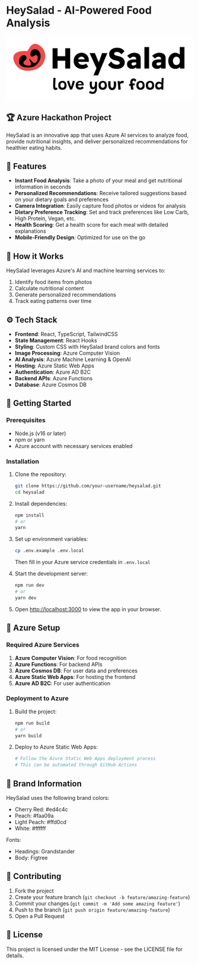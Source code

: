 # HeySalad - AI-Powered Food Analysis

![HeySalad Logo](public/HeySalad%20Logo_Tagline%20Black.png)

## 🏆 Azure Hackathon Project

HeySalad is an innovative app that uses Azure AI services to analyze food, provide nutritional insights, and deliver personalized recommendations for healthier eating habits.

## 🌟 Features

- **Instant Food Analysis**: Take a photo of your meal and get nutritional information in seconds
- **Personalized Recommendations**: Receive tailored suggestions based on your dietary goals and preferences
- **Camera Integration**: Easily capture food photos or videos for analysis
- **Dietary Preference Tracking**: Set and track preferences like Low Carb, High Protein, Vegan, etc.
- **Health Scoring**: Get a health score for each meal with detailed explanations
- **Mobile-Friendly Design**: Optimized for use on the go

## 🧠 How it Works

HeySalad leverages Azure's AI and machine learning services to:

1. Identify food items from photos
2. Calculate nutritional content
3. Generate personalized recommendations 
4. Track eating patterns over time

## ⚙️ Tech Stack

- **Frontend**: React, TypeScript, TailwindCSS
- **State Management**: React Hooks
- **Styling**: Custom CSS with HeySalad brand colors and fonts
- **Image Processing**: Azure Computer Vision
- **AI Analysis**: Azure Machine Learning & OpenAI
- **Hosting**: Azure Static Web Apps
- **Authentication**: Azure AD B2C
- **Backend APIs**: Azure Functions
- **Database**: Azure Cosmos DB

## 🚀 Getting Started

### Prerequisites

- Node.js (v16 or later)
- npm or yarn
- Azure account with necessary services enabled

### Installation

1. Clone the repository:
   ```bash
   git clone https://github.com/your-username/heysalad.git
   cd heysalad
   ```

2. Install dependencies:
   ```bash
   npm install
   # or
   yarn
   ```

3. Set up environment variables:
   ```bash
   cp .env.example .env.local
   ```
   Then fill in your Azure service credentials in `.env.local`

4. Start the development server:
   ```bash
   npm run dev
   # or
   yarn dev
   ```

5. Open [http://localhost:3000](http://localhost:3000) to view the app in your browser.

## 🔧 Azure Setup

### Required Azure Services

1. **Azure Computer Vision**: For food recognition
2. **Azure Functions**: For backend APIs
3. **Azure Cosmos DB**: For user data and preferences
4. **Azure Static Web Apps**: For hosting the frontend
5. **Azure AD B2C**: For user authentication

### Deployment to Azure

1. Build the project:
   ```bash
   npm run build
   # or
   yarn build
   ```

2. Deploy to Azure Static Web Apps:
   ```bash
   # Follow the Azure Static Web Apps deployment process
   # This can be automated through GitHub Actions
   ```

## 🎨 Brand Information

HeySalad uses the following brand colors:
- Cherry Red: #ed4c4c
- Peach: #faa09a
- Light Peach: #ffd0cd
- White: #ffffff

Fonts:
- Headings: Grandstander
- Body: Figtree

## 🤝 Contributing

1. Fork the project
2. Create your feature branch (`git checkout -b feature/amazing-feature`)
3. Commit your changes (`git commit -m 'Add some amazing feature'`)
4. Push to the branch (`git push origin feature/amazing-feature`)
5. Open a Pull Request

## 📝 License

This project is licensed under the MIT License - see the LICENSE file for details.


